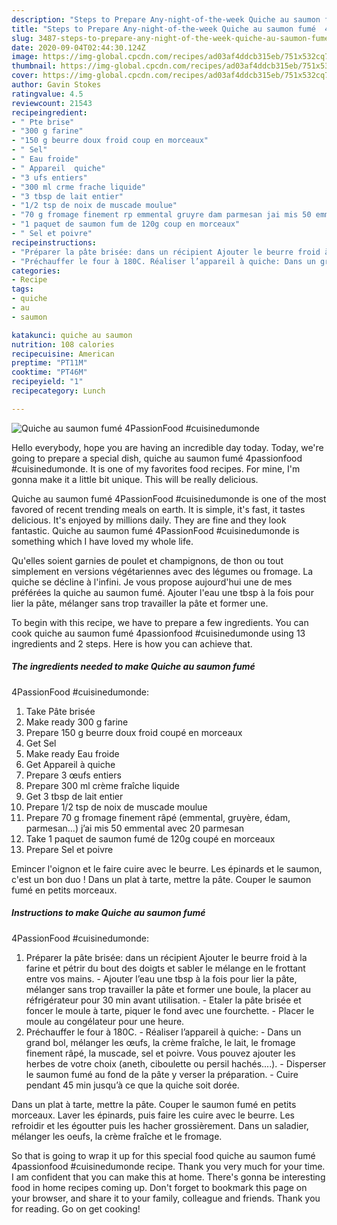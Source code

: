 ```yaml
---
description: "Steps to Prepare Any-night-of-the-week Quiche au saumon fumé  4PassionFood #cuisinedumonde"
title: "Steps to Prepare Any-night-of-the-week Quiche au saumon fumé  4PassionFood #cuisinedumonde"
slug: 3487-steps-to-prepare-any-night-of-the-week-quiche-au-saumon-fume-4passionfood-cuisinedumonde
date: 2020-09-04T02:44:30.124Z
image: https://img-global.cpcdn.com/recipes/ad03af4ddcb315eb/751x532cq70/quiche-au-saumon-fume-4passionfood-cuisinedumonde-photo-principale-de-la-recette.jpg
thumbnail: https://img-global.cpcdn.com/recipes/ad03af4ddcb315eb/751x532cq70/quiche-au-saumon-fume-4passionfood-cuisinedumonde-photo-principale-de-la-recette.jpg
cover: https://img-global.cpcdn.com/recipes/ad03af4ddcb315eb/751x532cq70/quiche-au-saumon-fume-4passionfood-cuisinedumonde-photo-principale-de-la-recette.jpg
author: Gavin Stokes
ratingvalue: 4.5
reviewcount: 21543
recipeingredient:
- " Pte brise"
- "300 g farine"
- "150 g beurre doux froid coup en morceaux"
- " Sel"
- " Eau froide"
- " Appareil  quiche"
- "3 ufs entiers"
- "300 ml crme frache liquide"
- "3 tbsp de lait entier"
- "1/2 tsp de noix de muscade moulue"
- "70 g fromage finement rp emmental gruyre dam parmesan jai mis 50 emmental avec 20 parmesan"
- "1 paquet de saumon fum de 120g coup en morceaux"
- " Sel et poivre"
recipeinstructions:
- "Préparer la pâte brisée: dans un récipient Ajouter le beurre froid à la farine et pétrir du bout des doigts et sabler le mélange en le frottant entre vos mains. Ajouter l’eau une tbsp à la fois pour lier la pâte, mélanger sans trop travailler la pâte et former une boule, la placer au réfrigérateur pour 30 min avant utilisation.  Etaler la pâte brisée et foncer le moule à tarte, piquer le fond avec une fourchette.  Placer le moule au congélateur pour une heure."
- "Préchauffer le four à 180C. Réaliser l’appareil à quiche: Dans un grand bol, mélanger les œufs, la crème fraîche, le lait, le fromage finement râpé, la muscade, sel et poivre. Vous pouvez ajouter les herbes de votre choix (aneth, ciboulette ou persil hachés....). Disperser le saumon fumé au fond de la pâte y verser la préparation.  Cuire pendant 45 min jusqu’à ce que la quiche soit dorée."
categories:
- Recipe
tags:
- quiche
- au
- saumon

katakunci: quiche au saumon 
nutrition: 108 calories
recipecuisine: American
preptime: "PT11M"
cooktime: "PT46M"
recipeyield: "1"
recipecategory: Lunch

---
```



![Quiche au saumon fumé 
4PassionFood #cuisinedumonde](https://img-global.cpcdn.com/recipes/ad03af4ddcb315eb/751x532cq70/quiche-au-saumon-fume-4passionfood-cuisinedumonde-photo-principale-de-la-recette.jpg)

Hello everybody, hope you are having an incredible day today. Today, we're going to prepare a special dish, quiche au saumon fumé 
4passionfood #cuisinedumonde. It is one of my favorites food recipes. For mine, I'm gonna make it a little bit unique. This will be really delicious.

Quiche au saumon fumé 
4PassionFood #cuisinedumonde is one of the most favored of recent trending meals on earth. It is simple, it's fast, it tastes delicious. It's enjoyed by millions daily. They are fine and they look fantastic. Quiche au saumon fumé 
4PassionFood #cuisinedumonde is something which I have loved my whole life.

Qu&#39;elles soient garnies de poulet et champignons, de thon ou tout simplement en versions végétariennes avec des légumes ou fromage. La quiche se décline à l&#39;infini. Je vous propose aujourd&#39;hui une de mes préférées la quiche au saumon fumé. Ajouter l&#39;eau une tbsp à la fois pour lier la pâte, mélanger sans trop travailler la pâte et former une.


To begin with this recipe, we have to prepare a few ingredients. You can cook quiche au saumon fumé 
4passionfood #cuisinedumonde using 13 ingredients and 2 steps. Here is how you can achieve that.

<!--inarticleads1-->

##### The ingredients needed to make Quiche au saumon fumé 
4PassionFood #cuisinedumonde:

1. Take  Pâte brisée
1. Make ready 300 g farine
1. Prepare 150 g beurre doux froid coupé en morceaux
1. Get  Sel
1. Make ready  Eau froide
1. Get  Appareil à quiche
1. Prepare 3 œufs entiers
1. Prepare 300 ml crème fraîche liquide
1. Get 3 tbsp de lait entier
1. Prepare 1/2 tsp de noix de muscade moulue
1. Prepare 70 g fromage finement râpé (emmental, gruyère, édam, parmesan...) j’ai mis 50 emmental avec 20 parmesan
1. Take 1 paquet de saumon fumé de 120g coupé en morceaux
1. Prepare  Sel et poivre


Emincer l&#39;oignon et le faire cuire avec le beurre. Les épinards et le saumon, c&#39;est un bon duo ! Dans un plat à tarte, mettre la pâte. Couper le saumon fumé en petits morceaux. 

<!--inarticleads2-->

##### Instructions to make Quiche au saumon fumé 
4PassionFood #cuisinedumonde:

1. Préparer la pâte brisée: dans un récipient Ajouter le beurre froid à la farine et pétrir du bout des doigts et sabler le mélange en le frottant entre vos mains. - Ajouter l’eau une tbsp à la fois pour lier la pâte, mélanger sans trop travailler la pâte et former une boule, la placer au réfrigérateur pour 30 min avant utilisation.  - Etaler la pâte brisée et foncer le moule à tarte, piquer le fond avec une fourchette.  - Placer le moule au congélateur pour une heure.
1. Préchauffer le four à 180C. - Réaliser l’appareil à quiche: - Dans un grand bol, mélanger les œufs, la crème fraîche, le lait, le fromage finement râpé, la muscade, sel et poivre. Vous pouvez ajouter les herbes de votre choix (aneth, ciboulette ou persil hachés....). - Disperser le saumon fumé au fond de la pâte y verser la préparation.  - Cuire pendant 45 min jusqu’à ce que la quiche soit dorée.


Dans un plat à tarte, mettre la pâte. Couper le saumon fumé en petits morceaux. Laver les épinards, puis faire les cuire avec le beurre. Les refroidir et les égoutter puis les hacher grossièrement. Dans un saladier, mélanger les oeufs, la crème fraîche et le fromage. 

So that is going to wrap it up for this special food quiche au saumon fumé 
4passionfood #cuisinedumonde recipe. Thank you very much for your time. I am confident that you can make this at home. There's gonna be interesting food in home recipes coming up. Don't forget to bookmark this page on your browser, and share it to your family, colleague and friends. Thank you for reading. Go on get cooking!

